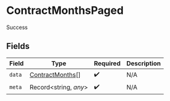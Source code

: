 # ContractMonthsPaged

Success


## Fields

| Field                                                     | Type                                                      | Required                                                  | Description                                               |
| --------------------------------------------------------- | --------------------------------------------------------- | --------------------------------------------------------- | --------------------------------------------------------- |
| `data`                                                    | [ContractMonths](../../models/shared/contractmonths.md)[] | :heavy_check_mark:                                        | N/A                                                       |
| `meta`                                                    | Record<string, *any*>                                     | :heavy_check_mark:                                        | N/A                                                       |
